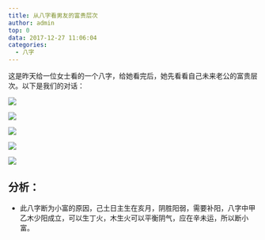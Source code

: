 ```yaml
---
title: 从八字看男友的富贵层次
author: admin
top: 0
data: 2017-12-27 11:06:04
categories: 
  - 八字
---
```

这是昨天给一位女士看的一个八字，给她看完后，她先看看自己未来老公的富贵层次。以下是我们的对话：

![](http://fs-image.pull.net.cn/17-12-27/61928845.jpg!800)

![](http://fs-image.pull.net.cn/17-12-27/92353856.jpg!800)

![](http://fs-image.pull.net.cn/17-12-27/64258272.jpg!800)

![](http://fs-image.pull.net.cn/17-12-27/16122960.jpg!800)

![](http://fs-image.pull.net.cn/17-12-27/75119520.jpg!800)

分析：
--------
- 此八字断为小富的原因，己土日主生在亥月，阴胜阳弱，需要补阳，八字中甲乙木少阳成立，可以生丁火，木生火可以平衡阴气，应在辛未运，所以断小富。
